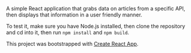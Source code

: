 A simple React application that grabs data on articles from a specific API, then displays that information in a user friendly manner.

To test it, make sure you have Node.js installed, then clone the repository and cd into it, then run ```npm install``` and ```npm build```.

This project was bootstrapped with [Create React App](https://github.com/facebookincubator/create-react-app).